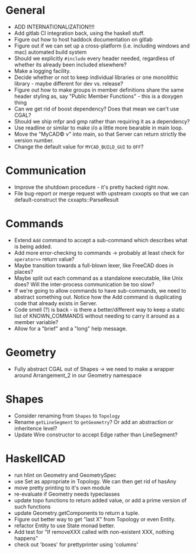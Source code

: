 # General
- ADD INTERNATIONALIZATION!!!!
- Add gitlab CI integration back, using the haskell stuff.
- Figure out how to host haddock documentation on gitlab
- Figure out if we can set up a cross-platform (i.e. including windows and mac) automated
  build system
- Should we explicitly `#include` every header needed, regardless of whether its already
  been included elsewhere?
- Make a logging facility.
- Decide whether or not to keep individual libraries or one monolithic library - maybe
  different for dev vs. release?
- Figure out how to make groups in member definitions share the same header styling as,
  say "Public Member Functions" - this is a doxygen thing
- Can we get rid of boost dependency? Does that mean we can't use CGAL?
- Should we ship mfpr and gmp rather than requiring it as a dependency?
- Use readline or similar to make i/o a little more bearable in main loop.
- Move the "MyCAD© v" into main, so that Server can return strictly the version number.
- Change the default value for `MYCAD_BUILD_GUI` to `OFF`?
# Communication
- Improve the shutdown procedure - it's pretty hacked right now.
- File bug-report or merge request with upstream cxxopts so that we can default-construct
  the cxxapts::ParseResult
# Commands
- Extend `Add` command to accept a sub-command which describes what is being added.
- Add more error-checking to commands -> probably at least check for `operator>>` return
  value?
- Maybe transition towards a full-blown lexer, like FreeCAD does in places?
- Maybe split out each command as a standalone executable, like Unix does? Will the
  inter-process communication be too slow?
- If we're going to allow commands to have sub-commands, we need to abstract something
  out. Notice how the Add command is duplicating code that already exists in Server.
- Code smell (?) is back - is there a better/different way to keep a static list of
  KNOWN_COMMANDS without needing to carry it around as a member variable?
- Allow for a "brief" and a "long" help message.
# Geometry
- Fully abstract CGAL out of Shapes -> we need to make a wrapper around Arrangement_2 in
  our Geometry namespace
# Shapes
- Consider renaming from `Shapes` to `Topology`
- Rename `getLineSegment` to `getGeometry`? Or add an abstraction or inheritence level?
- Update Wire constructor to accept Edge rather than LineSegment?

# HaskellCAD
- run hlint on Geometry and GeometrySpec
- use Set as appropriate in Topology. We can then get rid of hasAny
- move pretty printing to it's own module
- re-evaluate if Geometry needs typeclasses
- update topo functions to return added value, or add a prime version of such functions
- update Geometry.getComponents to return a tuple.
- Figure out better way to get "last X" from Topology or even Entity.
- refactor Entity to use State monad better.
- Add test for "If removeXXX called with non-existent XXX, nothing happens"
- check out 'boxes' for prettyprinter using 'columns'
